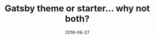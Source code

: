 ---
title: "Gatsby theme or starter... why not both?"
slug: gatsby-starter-theme
language: en
date: 2019-06-27
cover: ./cover.jpeg
tags: 
    - Life
---